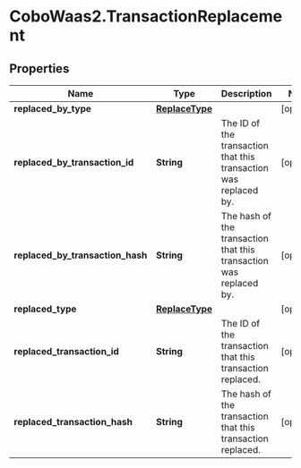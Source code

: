 # CoboWaas2.TransactionReplacement

## Properties

Name | Type | Description | Notes
------------ | ------------- | ------------- | -------------
**replaced_by_type** | [**ReplaceType**](ReplaceType.md) |  | [optional] 
**replaced_by_transaction_id** | **String** | The ID of the transaction that this transaction was replaced by. | [optional] 
**replaced_by_transaction_hash** | **String** | The hash of the transaction that this transaction was replaced by. | [optional] 
**replaced_type** | [**ReplaceType**](ReplaceType.md) |  | [optional] 
**replaced_transaction_id** | **String** | The ID of the transaction that this transaction replaced. | [optional] 
**replaced_transaction_hash** | **String** | The hash of the transaction that this transaction replaced. | [optional] 


